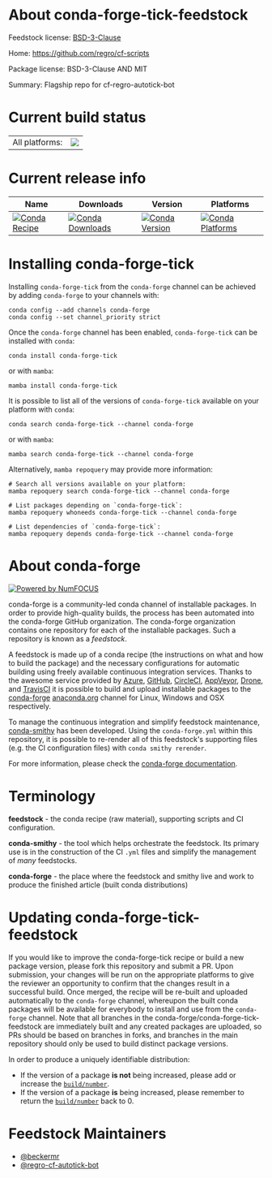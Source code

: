 About conda-forge-tick-feedstock
================================

Feedstock license: [BSD-3-Clause](https://github.com/conda-forge/conda-forge-tick-feedstock/blob/main/LICENSE.txt)

Home: https://github.com/regro/cf-scripts

Package license: BSD-3-Clause AND MIT

Summary: Flagship repo for cf-regro-autotick-bot

Current build status
====================


<table><tr><td>All platforms:</td>
    <td>
      <a href="https://dev.azure.com/conda-forge/feedstock-builds/_build/latest?definitionId=23084&branchName=main">
        <img src="https://dev.azure.com/conda-forge/feedstock-builds/_apis/build/status/conda-forge-tick-feedstock?branchName=main">
      </a>
    </td>
  </tr>
</table>

Current release info
====================

| Name | Downloads | Version | Platforms |
| --- | --- | --- | --- |
| [![Conda Recipe](https://img.shields.io/badge/recipe-conda--forge--tick-green.svg)](https://anaconda.org/conda-forge/conda-forge-tick) | [![Conda Downloads](https://img.shields.io/conda/dn/conda-forge/conda-forge-tick.svg)](https://anaconda.org/conda-forge/conda-forge-tick) | [![Conda Version](https://img.shields.io/conda/vn/conda-forge/conda-forge-tick.svg)](https://anaconda.org/conda-forge/conda-forge-tick) | [![Conda Platforms](https://img.shields.io/conda/pn/conda-forge/conda-forge-tick.svg)](https://anaconda.org/conda-forge/conda-forge-tick) |

Installing conda-forge-tick
===========================

Installing `conda-forge-tick` from the `conda-forge` channel can be achieved by adding `conda-forge` to your channels with:

```
conda config --add channels conda-forge
conda config --set channel_priority strict
```

Once the `conda-forge` channel has been enabled, `conda-forge-tick` can be installed with `conda`:

```
conda install conda-forge-tick
```

or with `mamba`:

```
mamba install conda-forge-tick
```

It is possible to list all of the versions of `conda-forge-tick` available on your platform with `conda`:

```
conda search conda-forge-tick --channel conda-forge
```

or with `mamba`:

```
mamba search conda-forge-tick --channel conda-forge
```

Alternatively, `mamba repoquery` may provide more information:

```
# Search all versions available on your platform:
mamba repoquery search conda-forge-tick --channel conda-forge

# List packages depending on `conda-forge-tick`:
mamba repoquery whoneeds conda-forge-tick --channel conda-forge

# List dependencies of `conda-forge-tick`:
mamba repoquery depends conda-forge-tick --channel conda-forge
```


About conda-forge
=================

[![Powered by
NumFOCUS](https://img.shields.io/badge/powered%20by-NumFOCUS-orange.svg?style=flat&colorA=E1523D&colorB=007D8A)](https://numfocus.org)

conda-forge is a community-led conda channel of installable packages.
In order to provide high-quality builds, the process has been automated into the
conda-forge GitHub organization. The conda-forge organization contains one repository
for each of the installable packages. Such a repository is known as a *feedstock*.

A feedstock is made up of a conda recipe (the instructions on what and how to build
the package) and the necessary configurations for automatic building using freely
available continuous integration services. Thanks to the awesome service provided by
[Azure](https://azure.microsoft.com/en-us/services/devops/), [GitHub](https://github.com/),
[CircleCI](https://circleci.com/), [AppVeyor](https://www.appveyor.com/),
[Drone](https://cloud.drone.io/welcome), and [TravisCI](https://travis-ci.com/)
it is possible to build and upload installable packages to the
[conda-forge](https://anaconda.org/conda-forge) [anaconda.org](https://anaconda.org/)
channel for Linux, Windows and OSX respectively.

To manage the continuous integration and simplify feedstock maintenance,
[conda-smithy](https://github.com/conda-forge/conda-smithy) has been developed.
Using the ``conda-forge.yml`` within this repository, it is possible to re-render all of
this feedstock's supporting files (e.g. the CI configuration files) with ``conda smithy rerender``.

For more information, please check the [conda-forge documentation](https://conda-forge.org/docs/).

Terminology
===========

**feedstock** - the conda recipe (raw material), supporting scripts and CI configuration.

**conda-smithy** - the tool which helps orchestrate the feedstock.
                   Its primary use is in the construction of the CI ``.yml`` files
                   and simplify the management of *many* feedstocks.

**conda-forge** - the place where the feedstock and smithy live and work to
                  produce the finished article (built conda distributions)


Updating conda-forge-tick-feedstock
===================================

If you would like to improve the conda-forge-tick recipe or build a new
package version, please fork this repository and submit a PR. Upon submission,
your changes will be run on the appropriate platforms to give the reviewer an
opportunity to confirm that the changes result in a successful build. Once
merged, the recipe will be re-built and uploaded automatically to the
`conda-forge` channel, whereupon the built conda packages will be available for
everybody to install and use from the `conda-forge` channel.
Note that all branches in the conda-forge/conda-forge-tick-feedstock are
immediately built and any created packages are uploaded, so PRs should be based
on branches in forks, and branches in the main repository should only be used to
build distinct package versions.

In order to produce a uniquely identifiable distribution:
 * If the version of a package **is not** being increased, please add or increase
   the [``build/number``](https://docs.conda.io/projects/conda-build/en/latest/resources/define-metadata.html#build-number-and-string).
 * If the version of a package **is** being increased, please remember to return
   the [``build/number``](https://docs.conda.io/projects/conda-build/en/latest/resources/define-metadata.html#build-number-and-string)
   back to 0.

Feedstock Maintainers
=====================

* [@beckermr](https://github.com/beckermr/)
* [@regro-cf-autotick-bot](https://github.com/regro-cf-autotick-bot/)

